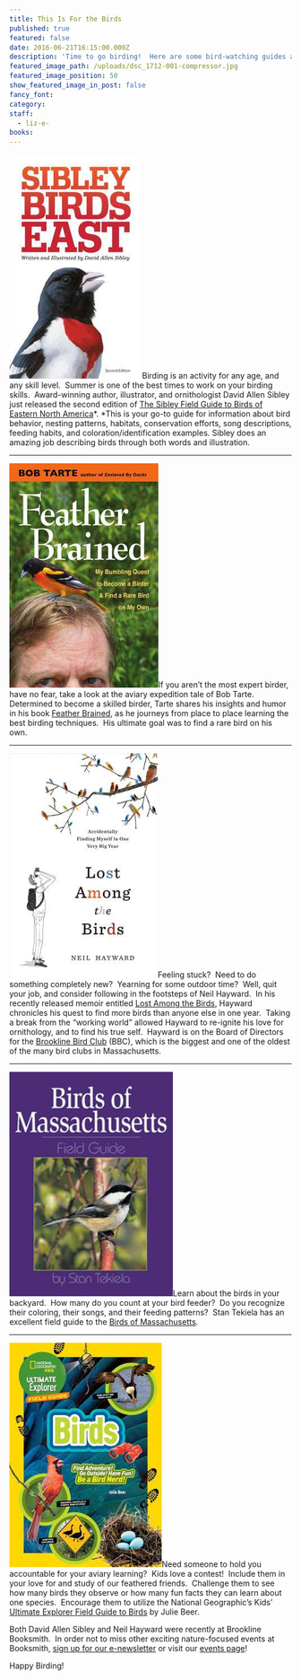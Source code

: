 ```yaml
---
title: This Is For the Birds
published: true
featured: false
date: 2016-06-21T16:15:00.000Z
description: 'Time to go birding!  Here are some bird-watching guides and tales.'
featured_image_path: /uploads/dsc_1712-001-compressor.jpg
featured_image_position: 50
show_featured_image_in_post: false
fancy_font:
category:
staff:
  - liz-e-
books:
---
```



[![](/uploads/versions/9780307957917---x----237-400x---.jpg)](http://www.brooklinebooksmith-shop.com/book/9780307957917)Birding is an activity for any age, and any skill level.&nbsp; Summer is one of the best times to work on your birding skills.&nbsp; Award-winning author, illustrator, and ornithologist David Allen Sibley just released the second edition of [The Sibley Field Guide to Birds of Eastern North America](http://www.brooklinebooksmith-shop.com/book/9780307957917)*.&nbsp;*This is your go-to guide for information about bird behavior, nesting patterns, habitats, conservation efforts, song descriptions, feeding habits, and coloration/identification examples. Sibley does an amazing job describing birds through both words and illustration. &nbsp; &nbsp; &nbsp;

---

[![](/uploads/versions/9780472119868---x----266-400x---.jpg)](http://www.brooklinebooksmith-shop.com/book/9780472119868)If you aren’t the most expert birder, have no fear, take a look at the aviary expedition tale of Bob Tarte.&nbsp; Determined to become a skilled birder, Tarte shares his insights and humor in his book [Feather Brained](http://www.brooklinebooksmith-shop.com/book/9780472119868), as he journeys from place to place learning the best birding techniques.&nbsp; His ultimate goal was to find a rare bird on his own. &nbsp; &nbsp;

---

[![](/uploads/versions/9781632865793---x----265-400x---.jpg)](http://www.brooklinebooksmith-shop.com/book/9781632865793)Feeling stuck?&nbsp; Need to do something completely new?&nbsp; Yearning for some outdoor time?&nbsp; Well, quit your job, and consider following in the footsteps of Neil Hayward.&nbsp; In his recently released memoir entitled [Lost Among the Birds](http://www.brooklinebooksmith-shop.com/book/9781632865793), Hayward chronicles his quest to find more birds than anyone else in one year.&nbsp; Taking a break from the “working world” allowed Hayward to re-ignite his love for ornithology, and to find his true self.&nbsp; Hayward is on the Board of Directors for the [Brookline Bird Club](http://www.brooklinebirdclub.org/) (BBC), which is the biggest and one of the oldest of the many bird clubs in Massachusetts.

---

[![](/uploads/versions/9781885061881---x----292-400x---.jpg)](http://www.brooklinebooksmith-shop.com/book/9781885061881)Learn about the birds in your backyard.&nbsp; How many do you count at your bird feeder?&nbsp; Do you recognize their coloring, their songs, and their feeding patterns?&nbsp; Stan Tekiela has an excellent field guide to the [Birds of Massachusetts](http://www.brooklinebooksmith-shop.com/book/9781885061881).

---

[![](/uploads/versions/9781426322990---x----272-400x---.jpg)](http://www.brooklinebooksmith-shop.com/book/9781426322990)Need someone to hold you accountable for your aviary learning?&nbsp; Kids love a contest!&nbsp; Include them in your love for and study of our feathered friends.&nbsp; Challenge them to see how many birds they observe or how many fun facts they can learn about one species.&nbsp; Encourage them to utilize the National Geographic’s Kids’ [Ultimate Explorer Field Guide to Birds](http://www.brooklinebooksmith-shop.com/book/9781426322990) by Julie Beer.&nbsp; &nbsp;&nbsp;

Both David Allen Sibley and Neil Hayward were recently at Brookline Booksmith.&nbsp; In order not to miss other exciting nature-focused events at Booksmith, [sign up for our e-newsletter](http://www.brooklinebooksmith.com/about-us/) or visit our [events page](http://www.brooklinebooksmith.com/events/)!

Happy Birding!